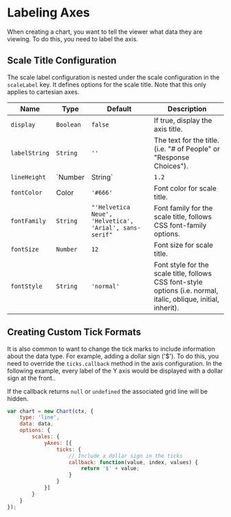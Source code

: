 # Labeling Axes

When creating a chart, you want to tell the viewer what data they are viewing. To do this, you need to label the axis.

## Scale Title Configuration

The scale label configuration is nested under the scale configuration in the `scaleLabel` key. It defines options for the scale title. Note that this only applies to cartesian axes.

| Name | Type | Default | Description
| -----| ---- | --------| -----------
| `display` | `Boolean` | `false` | If true, display the axis title.
| `labelString` | `String` | `''` | The text for the title. (i.e. "# of People" or "Response Choices").
| `lineHeight` | `Number|String` | `1.2` | Height of an individual line of text (see [MDN](https://developer.mozilla.org/en-US/docs/Web/CSS/line-height))
| `fontColor` | Color | `'#666'` | Font color for scale title.
| `fontFamily` | `String` | `"'Helvetica Neue', 'Helvetica', 'Arial', sans-serif"` | Font family for the scale title, follows CSS font-family options.
| `fontSize` | `Number` | `12` | Font size for scale title.
| `fontStyle` | `String` | `'normal'` | Font style for the scale title, follows CSS font-style options (i.e. normal, italic, oblique, initial, inherit).

## Creating Custom Tick Formats

It is also common to want to change the tick marks to include information about the data type. For example, adding a dollar sign ('$'). To do this, you need to override the `ticks.callback` method in the axis configuration.
In the following example, every label of the Y axis would be displayed with a dollar sign at the front..

If the callback returns `null` or `undefined` the associated grid line will be hidden.

```javascript
var chart = new Chart(ctx, {
    type: 'line',
    data: data,
    options: {
        scales: {
            yAxes: [{
                ticks: {
                    // Include a dollar sign in the ticks
                    callback: function(value, index, values) {
                        return '$' + value;
                    }
                }
            }]
        }
    }
});
```
